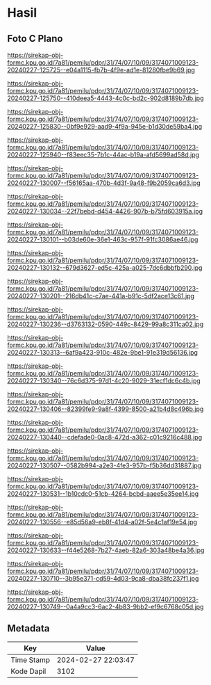 # Hasil

## Foto C Plano

https://sirekap-obj-formc.kpu.go.id/7a81/pemilu/pdpr/31/74/07/10/09/3174071009123-20240227-125725--e04a1115-fb7b-4f9e-ad1e-81280fbe9b69.jpg

https://sirekap-obj-formc.kpu.go.id/7a81/pemilu/pdpr/31/74/07/10/09/3174071009123-20240227-125750--410deea5-4443-4c0c-bd2c-902d8189b7db.jpg

https://sirekap-obj-formc.kpu.go.id/7a81/pemilu/pdpr/31/74/07/10/09/3174071009123-20240227-125830--0bf9e929-aad9-4f9a-945e-b1d30de59ba4.jpg

https://sirekap-obj-formc.kpu.go.id/7a81/pemilu/pdpr/31/74/07/10/09/3174071009123-20240227-125940--f83eec35-7b1c-44ac-b19a-afd5699ad58d.jpg

https://sirekap-obj-formc.kpu.go.id/7a81/pemilu/pdpr/31/74/07/10/09/3174071009123-20240227-130007--f56165aa-470b-4d3f-9a48-f9b2059ca6d3.jpg

https://sirekap-obj-formc.kpu.go.id/7a81/pemilu/pdpr/31/74/07/10/09/3174071009123-20240227-130034--22f7bebd-d454-4426-907b-b75fd603915a.jpg

https://sirekap-obj-formc.kpu.go.id/7a81/pemilu/pdpr/31/74/07/10/09/3174071009123-20240227-130101--b03de60e-36e1-463c-957f-91fc3086ae46.jpg

https://sirekap-obj-formc.kpu.go.id/7a81/pemilu/pdpr/31/74/07/10/09/3174071009123-20240227-130132--679d3627-ed5c-425a-a025-7dc6dbbfb290.jpg

https://sirekap-obj-formc.kpu.go.id/7a81/pemilu/pdpr/31/74/07/10/09/3174071009123-20240227-130201--216db41c-c7ae-441a-b91c-5df2ace13c61.jpg

https://sirekap-obj-formc.kpu.go.id/7a81/pemilu/pdpr/31/74/07/10/09/3174071009123-20240227-130236--d3763132-0590-449c-8429-99a8c311ca02.jpg

https://sirekap-obj-formc.kpu.go.id/7a81/pemilu/pdpr/31/74/07/10/09/3174071009123-20240227-130313--6af9a423-910c-482e-9be1-91e319d56136.jpg

https://sirekap-obj-formc.kpu.go.id/7a81/pemilu/pdpr/31/74/07/10/09/3174071009123-20240227-130340--76c6d375-97d1-4c20-9029-31ecf1dc6c4b.jpg

https://sirekap-obj-formc.kpu.go.id/7a81/pemilu/pdpr/31/74/07/10/09/3174071009123-20240227-130406--82399fe9-9a8f-4399-8500-a21b4d8c496b.jpg

https://sirekap-obj-formc.kpu.go.id/7a81/pemilu/pdpr/31/74/07/10/09/3174071009123-20240227-130440--cdefade0-0ac8-472d-a362-c01c9216c488.jpg

https://sirekap-obj-formc.kpu.go.id/7a81/pemilu/pdpr/31/74/07/10/09/3174071009123-20240227-130507--0582b994-a2e3-4fe3-957b-f5b36dd31887.jpg

https://sirekap-obj-formc.kpu.go.id/7a81/pemilu/pdpr/31/74/07/10/09/3174071009123-20240227-130531--1b10cdc0-51cb-4264-bcbd-aaee5e35ee14.jpg

https://sirekap-obj-formc.kpu.go.id/7a81/pemilu/pdpr/31/74/07/10/09/3174071009123-20240227-130556--e85d56a9-eb8f-41d4-a02f-5e4c1af19e54.jpg

https://sirekap-obj-formc.kpu.go.id/7a81/pemilu/pdpr/31/74/07/10/09/3174071009123-20240227-130633--f44e5268-7b27-4aeb-82a6-303a48be4a36.jpg

https://sirekap-obj-formc.kpu.go.id/7a81/pemilu/pdpr/31/74/07/10/09/3174071009123-20240227-130710--3b95e371-cd59-4d03-9ca8-dba38fc237f1.jpg

https://sirekap-obj-formc.kpu.go.id/7a81/pemilu/pdpr/31/74/07/10/09/3174071009123-20240227-130749--0a4a9cc3-6ac2-4b83-9bb2-ef9c6768c05d.jpg


## Metadata

| Key        | Value               |
| ---------- | ------------------- |
| Time Stamp | 2024-02-27 22:03:47 |
| Kode Dapil | 3102                |



